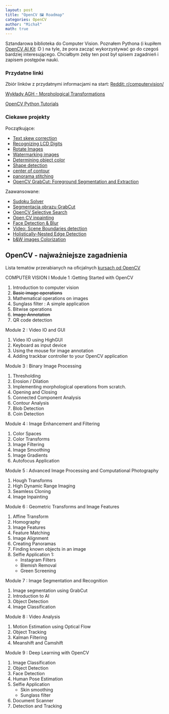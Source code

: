 ```yaml
---
layout: post
title: "OpenCV 🖼️ Roadmap"
categories: OpenCV
author: "Michał"
math: true
---
```



Sztandarowa biblioteka do Computer Vision. Poznałem Pythona (i kupiłem [OpenCV AI Kit](https://www.kickstarter.com/projects/opencv/opencv-ai-kit) :D ) na tyle, że pora zacząć wykorzystywać go do czegoś bardziej interesującego. Chciałbym żeby ten post był spisem zagadnień i zapisem postępów nauki.


### Przydatne linki
Zbiór linków z przydatnymi informacjami na start:
[Reddit: r/computervision/](https://www.reddit.com/r/computervision/)

[Wykłady AGH - Morphological Transformations](http://home.agh.edu.pl/~jsw/aipofm/)

[OpenCV Python Tutorials](https://opencv-python-tutroals.readthedocs.io)


### Ciekawe projekty

Początkujące:
- [Text skew correction](https://www.pyimagesearch.com/2017/02/20/text-skew-correction-opencv-python/)
- [Recognizing LCD Digits](https://www.pyimagesearch.com/2017/02/13/recognizing-digits-with-opencv-and-python/)
- [Rotate Images](https://www.pyimagesearch.com/2017/01/02/rotate-images-correctly-with-opencv-and-python/)
- [Watermarking images](https://www.pyimagesearch.com/2016/04/25/watermarking-images-with-opencv-and-python/)
- [Determining object color](https://www.pyimagesearch.com/2016/02/15/determining-object-color-with-opencv/)
- [Shape detection](https://www.pyimagesearch.com/2016/02/08/opencv-shape-detection/)
- [center of contour](https://www.pyimagesearch.com/2016/02/01/opencv-center-of-contour/)
- [panorama stitching](https://www.pyimagesearch.com/2016/01/11/opencv-panorama-stitching/)
- [OpenCV GrabCut: Foreground Segmentation and Extraction](https://www.pyimagesearch.com/2020/07/27/opencv-grabcut-foreground-segmentation-and-extraction/)


Zaawansowane:
- [Sudoku Solver](https://www.pyimagesearch.com/2020/08/10/opencv-sudoku-solver-and-ocr/)
- [Segmentacja obrazu GrabCut](https://www.pyimagesearch.com/2020/07/27/opencv-grabcut-foreground-segmentation-and-extraction/)
- [OpenCV Selective Search](https://www.pyimagesearch.com/2020/06/29/opencv-selective-search-for-object-detection/)
- [Open CV inpainting](https://www.pyimagesearch.com/2020/05/18/image-inpainting-with-opencv-and-python/)
- [Face Detection & Blur](https://www.pyimagesearch.com/2020/04/06/blur-and-anonymize-faces-with-opencv-and-python/)
- [Video: Scene Boundaries detection](https://www.pyimagesearch.com/2019/08/19/simple-scene-boundary-shot-transition-detection-with-opencv/)
- [Holistically-Nested Edge Detection](https://www.pyimagesearch.com/2019/03/04/holistically-nested-edge-detection-with-opencv-and-deep-learning/)
- [b&W images Colorization](https://www.pyimagesearch.com/2019/02/25/black-and-white-image-colorization-with-opencv-and-deep-learning/)

## OpenCV - najważniejsze zagadnienia

Lista tematów przerabianych na oficjalnych [kursach od OpenCV](https://opencv.org/courses/)

COMPUTER VISION I
Module 1 :Getting Started with OpenCV
   1. Introduction to computer vision
   2. ~~Basic image operations~~
   3. Mathematical operations on images
   4. Sunglass filter : A simple application
   5. Bitwise operations
   6. ~~Image Annotation~~
   7. QR code detection

Module 2 : Video IO and GUI
   1. Video IO using HighGUI
   2. Keyboard as input device
   3. Using the mouse for image annotation
   4. Adding trackbar controller to your OpenCV application

Module 3 : Binary Image Processing
   1. Thresholding
   2. Erosion / Dilation
   3. Implementing morphological operations from scratch.
   4. Opening and Closing
   5. Connected Component Analysis
   6. Contour Analysis
   7. Blob Detection
   8. Coin Detection

Module 4 : Image Enhancement and Filtering
   1. Color Spaces
   2. Color Transforms
   3. Image Filtering
   4. Image Smoothing
   5. Image Gradients
   6. Autofocus Application

Module 5 : Advanced Image Processing and Computational Photography
   1. Hough Transforms
   2. High Dynamic Range Imaging
   3. Seamless Cloning
   4. Image Inpainting

Module 6 : Geometric Transforms and Image Features
   1. Affine Transform
   2. Homography
   3. Image Features
   4. Feature Matching
   5. Image Alignment
   6. Creating Panoramas
   7. Finding known objects in an image
   8. Selfie Application 1:
      * Instagram Filters
      * Blemish Removal
      * Green Screening
      
Module 7 : Image Segmentation and Recognition
   1. Image segmentation using GrabCut
   2. Introduction to AI
   3. Object Detection
   4. Image Classification

Module 8 : Video Analysis
   1. Motion Estimation using Optical Flow
   2. Object Tracking
   3. Kalman Filtering
   4. Meanshift and Camshift

Module 9 : Deep Learning with OpenCV
   1. Image Classification
   2. Object Detection
   3. Face Detection
   4. Human Pose Estimation
   5. Selfie Application 
      * Skin smoothing
      * Sunglass filter
   6. Document Scanner
   7. Detection and Tracking



